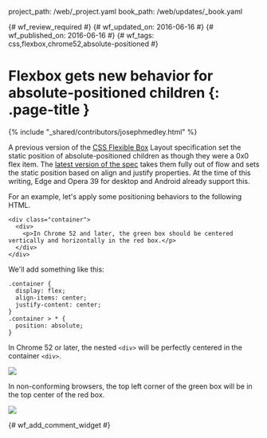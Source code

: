 project_path: /web/_project.yaml
book_path: /web/updates/_book.yaml

{# wf_review_required #}
{# wf_updated_on: 2016-06-16 #}
{# wf_published_on: 2016-06-16 #}
{# wf_tags: css,flexbox,chrome52,absolute-positioned #}

# Flexbox gets new behavior for absolute-positioned children {: .page-title }

{% include "_shared/contributors/josephmedley.html" %}



A previous version of the 
[CSS Flexible Box](https://developer.mozilla.org/en-US/docs/Web/CSS/CSS_Flexible_Box_Layout/Using_flexbox_to_lay_out_web_applications) 
Layout specification set the static position of absolute-positioned children as 
though they were a 0x0 flex item. The [latest version of the spec](https://drafts.csswg.org/css-flexbox/#abspos-items)
takes them fully out  of flow and sets the static position based on align and
justify properties. At  the time of this writing, Edge and Opera 39 for desktop
and Android already  support this.

For an example, let's apply some positioning behaviors to the following HTML.


    <div class="container">
      <div>
        <p>In Chrome 52 and later, the green box should be centered vertically and horizontally in the red box.</p>
      </div>
    </div>
    

We'll add something like this:


    .container {  
      display: flex;  
      align-items: center;  
      justify-content: center;   
    }  
    .container > * {  
      position: absolute;  
    }
    

In Chrome 52 or later, the nested `<div>` will be perfectly centered in the 
container `<div>`. 

<img src="/web/updates/images/2016/06/absolute-positioned-children/chrome52-behavior.png"/>

In non-conforming browsers, the top left corner of the green box will be in the 
top center of the red box. 

<img src="/web/updates/images/2016/06/absolute-positioned-children/legacy-behavior.png"/>


{# wf_add_comment_widget #}
